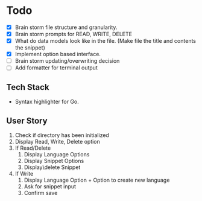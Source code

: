 # Todo

- [x] Brain storm file structure and granularity.
- [x] Brain storm prompts for READ, WRITE, DELETE
- [x] What do data models look like in the file. (Make file the title and contents the snippet)
- [x] Implement option based interface.
- [ ] Brain storm updating/overwriting decision
- [ ] Add formatter for terminal output

## Tech Stack

- Syntax highlighter for Go.

## User Story

1. Check if directory has been initialized
2. Display Read, Write, Delete option
3. If Read/Delete
   1. Display Language Options
   2. Display Snippet Options
   3. Display\delete Snippet
4. If Write
   1. Display Language Option + Option to create new language
   2. Ask for snippet input
   3. Confirm save
